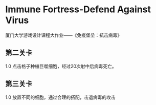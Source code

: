 # Immune Fortress-Defend Against Virus
厦门大学游戏设计课程大作业——《免疫堡垒：抗击病毒》

## 第二关卡

1.0  点击格子种植巨噬细胞，经过20次射中后病毒死亡。

## 第三关卡

1.0 放置不同的细胞，通过合理的搭配，击退病毒的攻击
